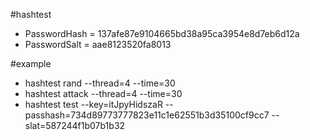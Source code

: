 #hashtest 
* PasswordHash = 137afe87e9104665bd38a95ca3954e8d7eb6d12a
* PasswordSalt = aae8123520fa8013

#example
* hashtest rand --thread=4 --time=30
* hashtest attack --thread=4 --time=30
* hashtest test --key=itJpyHidszaR --passhash=734d89773777823e11c1e62551b3d35100cf9cc7 --slat=587244f1b07b1b32